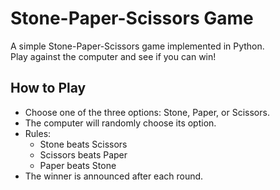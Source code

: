 # Stone-Paper-Scissors Game

A simple Stone-Paper-Scissors game implemented in Python.  
Play against the computer and see if you can win!

## How to Play

- Choose one of the three options: Stone, Paper, or Scissors.
- The computer will randomly choose its option.
- Rules:
  - Stone beats Scissors
  - Scissors beats Paper
  - Paper beats Stone
- The winner is announced after each round.

